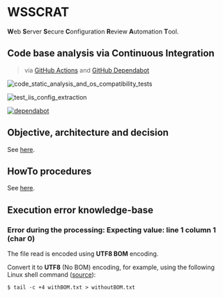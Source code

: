 # WSSCRAT

**W**eb **S**erver **S**ecure **C**onfiguration **R**eview **A**utomation **T**ool.

## Code base analysis via Continuous Integration

> via [GitHub Actions](https://github.com/ExcelliumSA/WebServerSecureConfigurationReviewAutomationTool/actions) and [GitHub Dependabot](https://dependabot.com/)

![code_static_analysis_and_os_compatibility_tests](https://github.com/ExcelliumSA/WebServerSecureConfigurationReviewAutomationTool/workflows/code_static_analysis_and_os_compatibility_tests/badge.svg?branch=master)

![test_iis_config_extraction](https://github.com/ExcelliumSA/WebServerSecureConfigurationReviewAutomationTool/workflows/test_iis_config_extraction/badge.svg?branch=master)

[![dependabot](https://badgen.net/badge/Dependabot/enabled/green?icon=dependabot)](https://dependabot.com/)

## Objective, architecture and decision

See [here](documentation/Architecture.md).

## HowTo procedures

See [here](documentation/Howto.md).

## Execution error knowledge-base

### Error during the processing: Expecting value: line 1 column 1 (char 0)

The file read is encoded using **UTF8 BOM** encoding.

Convert it to **UTF8** (No BOM) encoding, for example, using the following Linux shell command  ([source](https://unix.stackexchange.com/a/381231)):

 ```shell
 $ tail -c +4 withBOM.txt > withoutBOM.txt
 ```
